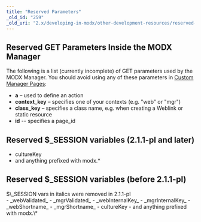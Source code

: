 ```yaml
---
title: "Reserved Parameters"
_old_id: "259"
_old_uri: "2.x/developing-in-modx/other-development-resources/reserved-parameters"
---
```


Reserved GET Parameters Inside the MODX Manager
-----------------------------------------------

The following is a list (currently incomplete) of GET parameters used by the MODX Manager. You should avoid using any of these parameters in [Custom Manager Pages](/revolution/2.x/developing-in-modx/advanced-development/custom-manager-pages "Custom Manager Pages"):

- **a** – used to define an action
- **context\_key** – specifies one of your contexts (e.g. "web" or "mgr")
- **class\_key** – specifies a class name, e.g. when creating a Weblink or static resource
- **id** -- specifies a page\_id

Reserved $\_SESSION variables (2.1.1-pl and later)
--------------------------------------------------

- cultureKey
- and anything prefixed with modx.\*

Reserved $\_SESSION variables (before 2.1.1-pl)
-----------------------------------------------

<div class="note">$\_SESSION vars in italics were removed in 2.1.1-pl</div>- _webValidated_
- _mgrValidated_
- _webInternalKey_
- _mgrInternalKey_
- _webShortname_
- _mgrShortname_
- cultureKey
- and anything prefixed with modx.\*